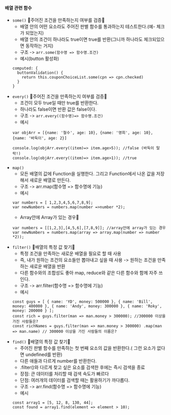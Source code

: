 #### 배열 관련 함수
+ `some()` 🧡주어진 조건을 만족하는지 여부를 검증🧡
  + 배열 안의 어떤 요소라도 주어진 판별 함수를 통과하는지 테스트한다.(예- 체크가 되었는지)
  + 배열 안의 조건이 하나라도 true이면 true를 반환(그니까 하나라도 체크되있으면 동작하는 거지)
  + 구조 -> `arr.some(함수명 => 함수명.조건)`
  + 예시(button 활성화)
  ```node
  computed: {
    buttonValidation() {
      return this.couponChoiceList.some(cpn => cpn.checked)
    }
  }
  ```
+ `every()` 🧡주어진 조건을 만족하는지 여부를 검증🧡
  + 조건이 모두 true일 때만 true를 반환한다.
  + 하나라도 false이면 반환 값은 false이다.
  + 구조 -> `arr.every((함수명)=> 함수명.조건)`
  + 예시
  ```node
  var objArr = [{name: '철수', age: 10}, {name: '영희', age: 10}, {name: '바둑이', age: 2}]
  
  console.log(objArr.every((item)=> item.age>5)); //false (바둑이 탈락!)
  console.log(objArr.every((item)=> item.age>1)); //true
  ```
+ `map()`
  + 모든 배열의 값에 Function을 실행한다. 그리고 Function에서 나온 값을 저장해서 새로운 배열로 만든다.
  + 구조 -> arr.map(함수명 => 함수명에 기능)
  + 예시
  ```node
  var numbers = [ 1,2,3,4,5,6,7,8,9];
  var newNumbers = numbers.map(number =>number *2);
  ```
  + Array안에 Array가 있는 경우🎈
  ```node
  var numbers = [[1,2,3],[4,5,6],[7,8,9]]; //array안에 array가 있는 경우
  var newNumbers = numbers.map(array => array.map(number => number *2));
  ```
+ `filter()` 💛배열의 특정 값 찾기💛
  + 특정 조건을 만족하는 새로운 배열을 필요로 할 때 사용
  + 즉, 내가 원하는 조건의 요소들만 뽑아내고 싶을 때 사용 -> 원하는 조건을 만족하는 새로운 배열을 반환
  + 다른 함수와의 조합성도 좋아 map, reduce와 같은 다른 함수와 함께 자주 쓰인다.
  + 구조 -> arr.filter(함수명 => 함수명에 기능)
  + 예시
  ```node
  const guys = [ { name: 'YD', money: 500000 }, { name: 'Bill', money: 400000 }, { name: 'Andy', money: 300000 }, { name: 'Roky', money: 200000 } ]; 
  const rich = guys.filter(man => man.money > 300000); //300000 이상을 가진 사람들은?
  const richNames = guys.filter(man => man.money > 300000) .map(man => man.name) // 300000 이상을 가진 사람들의 이름은?
  ```
+ `find()` 💛배열의 특정 값 찾기💛
  + 주어진 판별 함수를 만족하는 첫 번째 요소의 값을 반환한다.( 그런 요소가 없다면 undefined를 반환)
  + 다른 애들과 다르게 number를 반환한다.
  + .filter()와 다르게 찾고 싶은 요소를 검색한 후에는 즉시 검색을 종료
  + 장점: 큰 데이터를 처리할 때 검색 속도가 빠르다
  + 단점: 여러개의 데이터를 검색할 때는 활용하기가 까다롭다.
  + 구조 -> arr.find(함수명 => 함수명에 기능)
  + 예시
  ```node
  const array1 = [5, 12, 8, 130, 44];
  const found = array1.find(element => element > 10);
  ```

